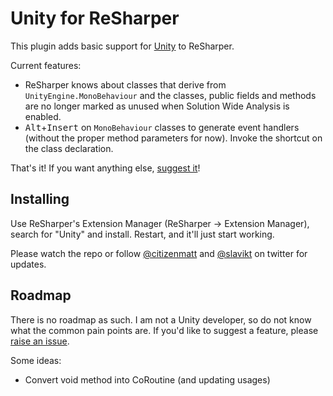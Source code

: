 # Unity for ReSharper

This plugin adds basic support for [Unity](http://unity3d.com/) to ReSharper.

Current features:

* ReSharper knows about classes that derive from `UnityEngine.MonoBehaviour` and the classes, public fields and methods are no longer marked as unused when Solution Wide Analysis is enabled.
* <kbd>Alt</kbd>+<kbd>Insert</kbd> on `MonoBehaviour` classes to generate event handlers (without the proper method parameters for now). Invoke the shortcut on the class declaration.

That's it! If you want anything else, [suggest it](https://github.com/JetBrains/resharper-unity/issues)!

## Installing

Use ReSharper's Extension Manager (ReSharper &rarr; Extension Manager), search for "Unity" and install. Restart, and it'll just start working.

Please watch the repo or follow [@citizenmatt](https://twitter.com/citizenmatt) and [@slavikt](https://twitter.com/slavikt) on twitter for updates.

## Roadmap

There is no roadmap as such. I am not a Unity developer, so do not know what the common pain points are. If you'd like to suggest a feature, please [raise an issue](https://github.com/JetBrains/resharper-unity/issues).

Some ideas:
 
 * Convert void method into CoRoutine (and updating usages)
